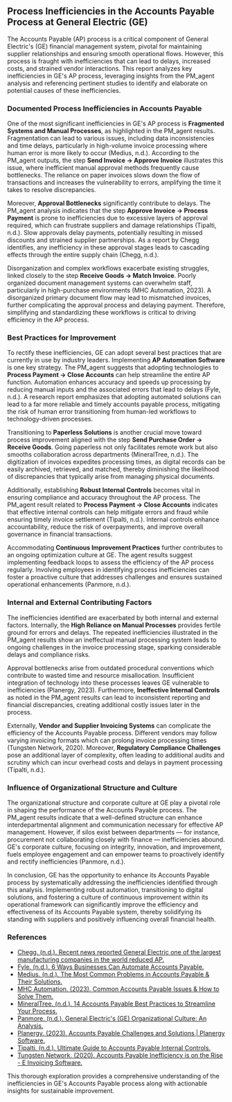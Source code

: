 ## Process Inefficiencies in the Accounts Payable Process at General Electric (GE)

The Accounts Payable (AP) process is a critical component of General Electric's (GE) financial management system, pivotal for maintaining supplier relationships and ensuring smooth operational flows. However, this process is fraught with inefficiencies that can lead to delays, increased costs, and strained vendor interactions. This report analyzes key inefficiencies in GE's AP process, leveraging insights from the PM_agent analysis and referencing pertinent studies to identify and elaborate on potential causes of these inefficiencies.

### Documented Process Inefficiencies in Accounts Payable

One of the most significant inefficiencies in GE's AP process is **Fragmented Systems and Manual Processes**, as highlighted in the PM_agent results. Fragmentation can lead to various issues, including data inconsistencies and time delays, particularly in high-volume invoice processing where human error is more likely to occur (Medius, n.d.). According to the PM_agent outputs, the step **Send Invoice -> Approve Invoice** illustrates this issue, where inefficient manual approval methods frequently cause bottlenecks. The reliance on paper invoices slows down the flow of transactions and increases the vulnerability to errors, amplifying the time it takes to resolve discrepancies.

Moreover, **Approval Bottlenecks** significantly contribute to delays. The PM_agent analysis indicates that the step **Approve Invoice -> Process Payment** is prone to inefficiencies due to excessive layers of approval required, which can frustrate suppliers and damage relationships (Tipalti, n.d.). Slow approvals delay payments, potentially resulting in missed discounts and strained supplier partnerships. As a report by Chegg identifies, any inefficiency in these approval stages leads to cascading effects through the entire supply chain (Chegg, n.d.).

Disorganization and complex workflows exacerbate existing struggles, linked closely to the step **Receive Goods -> Match Invoice**. Poorly organized document management systems can overwhelm staff, particularly in high-purchase environments (MHC Automation, 2023). A disorganized primary document flow may lead to mismatched invoices, further complicating the approval process and delaying payment. Therefore, simplifying and standardizing these workflows is critical to driving efficiency in the AP process.

### Best Practices for Improvement

To rectify these inefficiencies, GE can adopt several best practices that are currently in use by industry leaders. Implementing **AP Automation Software** is one key strategy. The PM_agent suggests that adopting technologies to **Process Payment -> Close Accounts** can help streamline the entire AP function. Automation enhances accuracy and speeds up processing by reducing manual inputs and the associated errors that lead to delays (Fyle, n.d.). A research report emphasizes that adopting automated solutions can lead to a far more reliable and timely accounts payable process, mitigating the risk of human error transitioning from human-led workflows to technology-driven processes.

Transitioning to **Paperless Solutions** is another crucial move toward process improvement aligned with the step **Send Purchase Order -> Receive Goods**. Going paperless not only facilitates remote work but also smooths collaboration across departments (MineralTree, n.d.). The digitization of invoices expedites processing times, as digital records can be easily archived, retrieved, and matched, thereby diminishing the likelihood of discrepancies that typically arise from managing physical documents.

Additionally, establishing **Robust Internal Controls** becomes vital in ensuring compliance and accuracy throughout the AP process. The PM_agent result related to **Process Payment -> Close Accounts** indicates that effective internal controls can help mitigate errors and fraud while ensuring timely invoice settlement (Tipalti, n.d.). Internal controls enhance accountability, reduce the risk of overpayments, and improve overall governance in financial transactions. 

Accommodating **Continuous Improvement Practices** further contributes to an ongoing optimization culture at GE. The agent results suggest implementing feedback loops to assess the efficiency of the AP process regularly. Involving employees in identifying process inefficiencies can foster a proactive culture that addresses challenges and ensures sustained operational enhancements (Panmore, n.d.).

### Internal and External Contributing Factors

The inefficiencies identified are exacerbated by both internal and external factors. Internally, the **High Reliance on Manual Processes** provides fertile ground for errors and delays. The repeated inefficiencies illustrated in the PM_agent results show an ineffectual manual processing system leads to ongoing challenges in the invoice processing stage, sparking considerable delays and compliance risks.

Approval bottlenecks arise from outdated procedural conventions which contribute to wasted time and resource misallocation. Insufficient integration of technology into these processes leaves GE vulnerable to inefficiencies (Planergy, 2023). Furthermore, **Ineffective Internal Controls** as noted in the PM_agent results can lead to inconsistent reporting and financial discrepancies, creating additional costly issues later in the process. 

Externally, **Vendor and Supplier Invoicing Systems** can complicate the efficiency of the Accounts Payable process. Different vendors may follow varying invoicing formats which can prolong invoice processing times (Tungsten Network, 2020). Moreover, **Regulatory Compliance Challenges** pose an additional layer of complexity, often leading to additional audits and scrutiny which can incur overhead costs and delays in payment processing (Tipalti, n.d.).

### Influence of Organizational Structure and Culture

The organizational structure and corporate culture at GE play a pivotal role in shaping the performance of the Accounts Payable process. The PM_agent results indicate that a well-defined structure can enhance interdepartmental alignment and communication necessary for effective AP management. However, if silos exist between departments — for instance, procurement not collaborating closely with finance — inefficiencies abound. GE's corporate culture, focusing on integrity, innovation, and improvement, fuels employee engagement and can empower teams to proactively identify and rectify inefficiencies (Panmore, n.d.).

In conclusion, GE has the opportunity to enhance its Accounts Payable process by systematically addressing the inefficiencies identified through this analysis. Implementing robust automation, transitioning to digital solutions, and fostering a culture of continuous improvement within its operational framework can significantly improve the efficiency and effectiveness of its Accounts Payable system, thereby solidifying its standing with suppliers and positively influencing overall financial health.

### References
- [Chegg. (n.d.). Recent news reported General Electric one of the largest manufacturing companies in the world reduced AP.](https://www.chegg.com/homework-help/questions-and-answers/recent-news-reported-general-electric-one-largest-manufacturing-companies-world-reduced-ac-q70059055)
- [Fyle. (n.d.). 6 Ways Businesses Can Automate Accounts Payable.](https://www.fylehq.com/blog/6-ways-to-automate-accounts-payable)
- [Medius. (n.d.). The Most Common Problems in Accounts Payable & Their Solutions.](https://www.medius.com/blog/common-accounts-payable-problems/)
- [MHC Automation. (2023). Common Accounts Payable Issues & How to Solve Them.](https://www.mhcautomation.com/blog/common-accounts-payable-issues-and-how-to-solve-them/)
- [MineralTree. (n.d.). 14 Accounts Payable Best Practices to Streamline Your Process.](https://www.mineraltree.com/blog/6-accounts-payable-best-practices-to-streamline-your-process/)
- [Panmore. (n.d.). General Electric's (GE) Organizational Culture: An Analysis.](https://panmore.com/general-electric-ge-organizational-culture-customer-centric-simplification)
- [Planergy. (2023). Accounts Payable Challenges and Solutions | Planergy Software.](https://planergy.com/blog/accounts-payable-challenges/)
- [Tipalti. (n.d.). Ultimate Guide to Accounts Payable Internal Controls.](https://tipalti.com/resources/learn/internal-controls-for-accounts-payable/)
- [Tungsten Network. (2020). Accounts Payable Inefficiency is on the Rise - E Invoicing Software.](https://www.tungsten-network.com/wp-content/uploads/2020/09/TN_Whitepaper_APfricition-1.pdf)

This thorough exploration provides a comprehensive understanding of the inefficiencies in GE's Accounts Payable process along with actionable insights for sustainable improvement.
